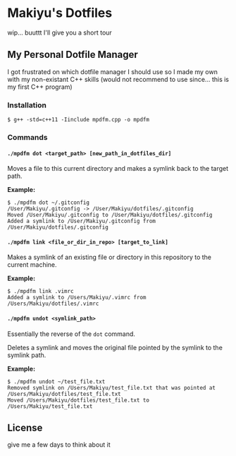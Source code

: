 # Makiyu's Dotfiles

wip... buuttt I'll give you a short tour

## My Personal Dotfile Manager

I got frustrated on which dotfile manager I should use so I made my own with my non-existant C++ skills (would not recommend to use since... this is my first C++ program)

### Installation

```
$ g++ -std=c++11 -Iinclude mpdfm.cpp -o mpdfm
```

### Commands

#### `./mpdfm dot <target_path> [new_path_in_dotfiles_dir]`

Moves a file to this current directory and makes a symlink back to the target path.

__Example:__
```
$ ./mpdfm dot ~/.gitconfig
/User/Makiyu/.gitconfig -> /User/Makiyu/dotfiles/.gitconfig
Moved /User/Makiyu/.gitconfig to /User/Makiyu/dotfiles/.gitconfig
Added a symlink to /User/Makiyu/.gitconfig from /User/Makiyu/dotfiles/.gitconfig
```

#### `./mpdfm link <file_or_dir_in_repo> [target_to_link]`

Makes a symlink of an existing file or directory in this repository to the current machine.

__Example:__
```
$ ./mpdfm link .vimrc
Added a symlink to /Users/Makiyu/.vimrc from /Users/Makiyu/dotfiles/.vimrc
```
#### `./mpdfm undot <symlink_path>`

Essentially the reverse of the `dot` command.

Deletes a symlink and moves the original file pointed by the symlink to the symlink path.

__Example:__
```
$ ./mpdfm undot ~/test_file.txt
Removed symlink on /Users/Makiyu/test_file.txt that was pointed at /Users/Makiyu/dotfiles/test_file.txt
Moved /Users/Makiyu/dotfiles/test_file.txt to /Users/Makiyu/test_file.txt
```

## License

give me a few days to think about it
